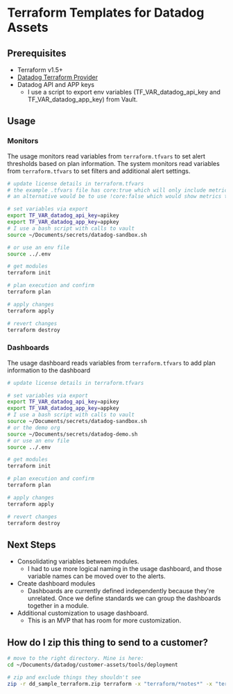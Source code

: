 # Terraform Templates for Datadog Assets

## Prerequisites
- Terraform v1.5+
- [Datadog Terraform Provider](https://registry.terraform.io/providers/DataDog/datadog/latest/docs)
- Datadog API and APP keys
    - I use a script to export env variables (TF_VAR_datadog_api_key and TF_VAR_datadog_app_key) from Vault.

## Usage
### Monitors
The usage monitors read variables from ```terraform.tfvars``` to set alert thresholds based on plan information. 
The system monitors read variables from ```terraform.tfvars``` to set filters and additional alert settings.

```bash
# update license details in terraform.tfvars
# the example .tfvars file has core:true which will only include metrics that have the core:true tag configured. 
# an alternative would be to use !core:false which would show metrics that are true of empty.

# set variables via export
export TF_VAR_datadog_api_key=apikey 
export TF_VAR_datadog_app_key=appkey
# I use a bash script with calls to vault
source ~/Documents/secrets/datadog-sandbox.sh

# or use an env file
source ../.env

# get modules 
terraform init

# plan execution and confirm
terraform plan

# apply changes
terraform apply

# revert changes
terraform destroy
```

### Dashboards
The usage dashboard reads variables from ```terraform.tfvars``` to add plan information to the dashboard

```bash
# update license details in terraform.tfvars

# set variables via export
export TF_VAR_datadog_api_key=apikey 
export TF_VAR_datadog_app_key=appkey
# I use a bash script with calls to vault
source ~/Documents/secrets/datadog-sandbox.sh
# or the demo org
source ~/Documents/secrets/datadog-demo.sh 
# or use an env file
source ../.env

# get modules 
terraform init

# plan execution and confirm
terraform plan

# apply changes
terraform apply

# revert changes
terraform destroy
```

## Next Steps
- Consolidating variables between modules.
    - I had to use more logical naming in the usage dashboard, and those variable names can be moved over to the alerts.
- Create dashboard modules
    - Dashboards are currently defined independently because they're unrelated. Once we define standards we can group the dashboards together in a module.
- Additional customization to usage dashboard.
    - This is an MVP that has room for more customization.
 
## How do I zip this thing to send to a customer?
```bash
# move to the right directory. Mine is here:
cd ~/Documents/datadog/customer-assets/tools/deployment

# zip and exclude things they shouldn't see
zip -r dd_sample_terraform.zip terraform -x "terraform/*notes*" -x "terraform/*tfstate*" -x "terraform/*tfvars" -x "*/notes*" -x "*/tfstate*" -x "*/tfvars"
```
